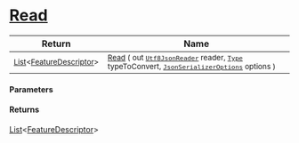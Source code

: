 # [Read](./NetCoreFeatureDescriptorListConverter-100664191.md)



| Return | Name | 
| --- | --- | 
| <sub>[List](https://docs.microsoft.com/en-us/dotnet/api/System.Collections.Generic.List-1)\<[FeatureDescriptor](./../../../FeatureDescriptor.md)></sub>| <sub>[Read](./NetCoreFeatureDescriptorListConverter-100664191.md) ( out [`Utf8JsonReader`](https://docs.microsoft.com/en-us/dotnet/api/System.Text.Json.Utf8JsonReader) reader, [`Type`](https://docs.microsoft.com/en-us/dotnet/api/System.Type) typeToConvert, [`JsonSerializerOptions`](https://docs.microsoft.com/en-us/dotnet/api/System.Text.Json.JsonSerializerOptions) options )</sub>| <br>


#### Parameters

#### Returns
[List](https://docs.microsoft.com/en-us/dotnet/api/System.Collections.Generic.List-1)\<[FeatureDescriptor](./../../../FeatureDescriptor.md)><br>
